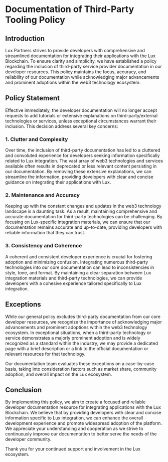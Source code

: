 # Documentation of Third-Party Tooling Policy

## Introduction

Lux Partners strives to provide developers with comprehensive and streamlined documentation for 
integrating their applications with the Lux Blockchain. To ensure clarity and simplicity, we 
have established a policy regarding the inclusion of third-party service provider documentation in 
our developer resources. This policy maintains the focus, accuracy, and reliability of our 
documentation while acknowledging major advancements and prominent adoptions within the web3 
technology ecosystem.

## Policy Statement

Effective immediately, the developer documentation will no longer accept requests to add 
tutorials or extensive explanations on third-party/external technologies or services, unless 
exceptional circumstances warrant their inclusion. This decision address several key concerns:

### 1. Clutter and Complexity

Over time, the inclusion of third-party documentation has led to a cluttered and convoluted
experience for developers seeking information specifically related to Lux integration. The
vast array of web3 technologies and services available often results in deprecated or less relevant
content persisting in our documentation. By removing these extensive explanations, we can 
streamline the information, providing developers with clear and concise guidance on integrating 
their applications with Lux.

### 2. Maintenance and Accuracy

Keeping up with the constant changes and updates in the web3 technology landscape is a daunting 
task. As a result, maintaining comprehensive and accurate documentation for third-party technologies
can be challenging. By focusing on Lux-specific integration materials, we can ensure that our 
documentation remains accurate and up-to-date, providing developers with reliable information that 
they can trust.

### 3. Consistency and Coherence

A coherent and consistent developer experience is crucial for fostering adoption and minimizing 
confusion. Integrating numerous third-party technologies into our core documentation can lead to 
inconsistencies in style, tone, and format. By maintaining a clear separation between Lux 
integration materials and third-party technologies, we can provide developers with a cohesive 
experience tailored specifically to Lux integration.

## Exceptions

While our general policy excludes third-party documentation from our core developer resources, we 
recognize the importance of acknowledging major advancements and prominent adoptions within the 
web3 technology ecosystem. In exceptional situations, when a third-party technology or service 
demonstrates a majorly prominent adoption and is widely recognized as a standard within 
the industry, we may provide a dedicated page with a brief description or a link to the official 
documentation or relevant resources for that technology.

Our documentation team evaluates these exceptions on a case-by-case basis, taking into consideration
factors such as market share, community adoption, and overall impact on the Lux ecosystem.

## Conclusion

By implementing this policy, we aim to create a focused and reliable developer documentation 
resource for integrating applications with the Lux Blockchain. We believe that by providing 
developers with clear and concise information specific to Lux integration, we can enhance the 
overall development experience and promote widespread adoption of the platform. We appreciate your 
understanding and cooperation as we strive to continuously improve our documentation to better 
serve the needs of the developer community.

Thank you for your continued support and involvement in the Lux ecosystem.
